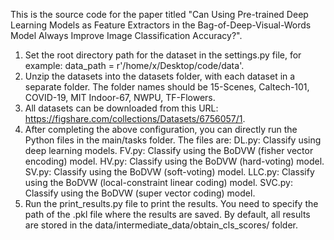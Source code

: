 This is the source code for the paper titled "Can Using Pre-trained Deep Learning Models as Feature Extractors in the Bag-of-Deep-Visual-Words Model Always Improve Image Classification Accuracy?".

1. Set the root directory path for the dataset in the settings.py file, for example: data_path = r'/home/x/Desktop/code/data'.
2. Unzip the datasets into the datasets folder, with each dataset in a separate folder. The folder names should be 15-Scenes, Caltech-101, COVID-19, MIT Indoor-67, NWPU, TF-Flowers.
3. All datasets can be downloaded from this URL: https://figshare.com/collections/Datasets/6756057/1.
4. After completing the above configuration, you can directly run the Python files in the main/tasks folder. The files are:
        DL.py: Classify using deep learning models.
        FV.py: Classify using the BoDVW (fisher vector encoding) model.
        HV.py: Classify using the BoDVW (hard-voting) model.
        SV.py: Classify using the BoDVW (soft-voting) model.
        LLC.py: Classify using the BoDVW (local-constraint linear coding) model.
        SVC.py: Classify using the BoDVW (super vector coding) model.
5. Run the print_results.py file to print the results. You need to specify the path of the .pkl file where the results are saved. By default, all results are stored in the data/intermediate_data/obtain_cls_scores/ folder.
